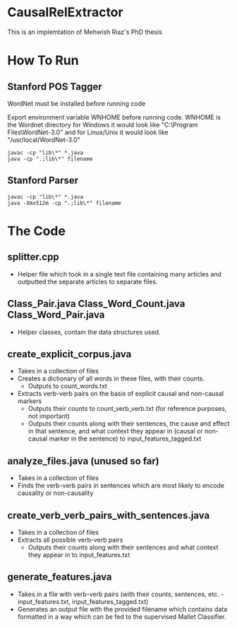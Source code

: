 CausalRelExtractor
==================

This is an implemtation of Mehwish Riaz's PhD thesis

How To Run
==========

Stanford POS Tagger
-------------------
WordNet must be installed before running code

Export environment variable WNHOME before running code. WNHOME is the Wordnet directory
for Windows it would look like "C:\Program Files\WordNet-3.0"
and for Linux/Unix it would look like "/usr/local/WordNet-3.0"

	javac -cp "lib\*" *.java
	java -cp ".;lib\*" filename

Stanford Parser	
---------------

	javac -cp "lib\*" *.java
	java -Xmx512m -cp ".;lib\*" filename

The Code
========

splitter.cpp
------------
* Helper file which took in a single text file containing many articles and outputted the separate articles to separate files.

Class_Pair.java
Class_Word_Count.java
Class_Word_Pair.java
----------------------
* Helper classes, contain the data structures used.

create_explicit_corpus.java
---------------------------
* Takes in a collection of files
* Creates a dictionary of all words in these files, with their counts.
	* Outputs to count_words.txt
* Extracts verb-verb pairs on the basis of explicit causal and non-causal markers
	* Outputs their counts to count_verb_verb.txt (for reference purposes, not important)
	* Outputs their counts along with their sentences, the cause and effect in that sentence, and what context they appear in (causal or non-causal marker in the sentence) to input_features_tagged.txt

analyze_files.java (unused so far)
----------------------------------
* Takes in a collection of files
* Finds the verb-verb pairs in sentences which are most likely to encode causality or non-causality

create_verb_verb_pairs_with_sentences.java
------------------------------------------
* Takes in a collection of files
* Extracts all possible verb-verb pairs
	* Outputs their counts along with their sentences and what context they appear in to input_features.txt

generate_features.java
----------------------
* Takes in a file with verb-verb pairs (with their counts, sentences, etc. - input_features.txt, input_features_tagged.txt)
* Generates an output file with the provided filename which contains data formatted in a way which can be fed to the supervised Mallet Classifier.

